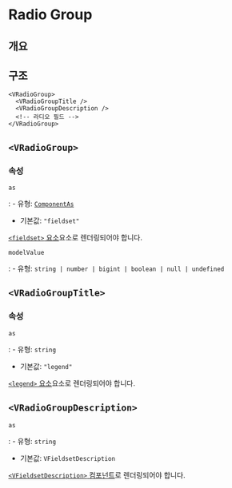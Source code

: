 # Radio Group

## 개요

## 구조

```vue-html
<VRadioGroup>
  <VRadioGroupTitle />
  <VRadioGroupDescription />
  <!-- 라디오 필드 -->
</VRadioGroup>
```

## `<VRadioGroup>`

### 속성

`as`

: - 유형: [`ComponentAs`](/ko/api/types/component-as/)
  - 기본값: `"fieldset"`

  [`<fieldset>` 요소](https://developer.mozilla.org/ko/docs/Web/HTML/Element/fieldset)요소로 렌더링되어야 합니다.

`modelValue`

: - 유형: `string | number | bigint | boolean | null | undefined`

## `<VRadioGroupTitle>`

### 속성

`as`

: - 유형: `string`
  - 기본값: `"legend"`

  [`<legend>` 요소](https://developer.mozilla.org/ko/docs/Web/HTML/Element/legend)요소로 렌더링되어야 합니다.

## `<VRadioGroupDescription>`

`as`

: - 유형: `string`
  - 기본값: `VFieldsetDescription`

  [`<VFieldsetDescription>` 컴포넌트](/ko/components/fieldset/#vfieldsetdescription)로 렌더링되어야 합니다.
